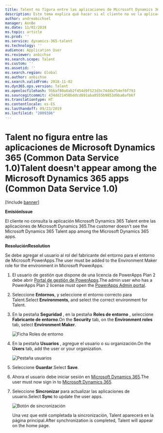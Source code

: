 ```yaml
---
title: Talent no figura entre las aplicaciones de Microsoft Dynamics 365 (Common Data Service 1.0)
description: Este tema explica qué hacer si el cliente no ve la aplicación Microsoft Dynamics 365 Talent entre las aplicaciones de Microsoft Dynamics 365.
author: andreabichsel
manager: AnnBe
ms.date: 11/02/2018
ms.topic: article
ms.prod: ''
ms.service: dynamics-365-talent
ms.technology: ''
audience: Application User
ms.reviewer: anbichse
ms.search.scope: Talent
ms.custom: ''
ms.assetid: ''
ms.search.region: Global
ms.author: anbichse
ms.search.validFrom: 2018-11-02
ms.dyn365.ops.version: Talent
ms.openlocfilehash: 956af80a8ab2f454d9f523d3c74dda754ef0f793
ms.sourcegitcommit: 434dd21450bddcd891aba0555b9853d9ba0afb6f
ms.translationtype: HT
ms.contentlocale: es-ES
ms.lasthandoff: 09/23/2019
ms.locfileid: "2009386"
---
```

# <a name="talent-doesnt-appear-among-the-microsoft-dynamics-365-apps-common-data-service-10"></a><span data-ttu-id="fd497-103">Talent no figura entre las aplicaciones de Microsoft Dynamics 365 (Common Data Service 1.0)</span><span class="sxs-lookup"><span data-stu-id="fd497-103">Talent doesn't appear among the Microsoft Dynamics 365 apps (Common Data Service 1.0)</span></span>

[!include [banner](includes/banner.md)]

<span data-ttu-id="fd497-104">**Emisión**</span><span class="sxs-lookup"><span data-stu-id="fd497-104">**Issue**</span></span>

<span data-ttu-id="fd497-105">El cliente no consulta la aplicación Microsoft Dynamics 365 Talent entre las aplicaciones de Microsoft Dynamics 365.</span><span class="sxs-lookup"><span data-stu-id="fd497-105">The customer doesn't see the Microsoft Dynamics 365 Talent app among the Microsoft Dynamics 365 apps.</span></span>

<span data-ttu-id="fd497-106">**Resolución**</span><span class="sxs-lookup"><span data-stu-id="fd497-106">**Resolution**</span></span>

<span data-ttu-id="fd497-107">Se debe agregar el usuario al rol del fabricante del entorno para el entorno de Microsoft PowerApps.</span><span class="sxs-lookup"><span data-stu-id="fd497-107">The user must be added to the Environment Maker role for the environment in Microsoft PowerApps.</span></span>

1. <span data-ttu-id="fd497-108">El usuario de gestión que dispone de una licencia de PowerApps Plan 2 debe abrir [Portal de gestión de PowerApps](https://preview.admin.powerapps.com/).</span><span class="sxs-lookup"><span data-stu-id="fd497-108">The admin user who has a PowerApps Plan 2 license must open the [PowerApps Admin portal](https://preview.admin.powerapps.com/).</span></span>
2. <span data-ttu-id="fd497-109">Seleccione **Entornos**, y seleccione el entorno correcto para Talent.</span><span class="sxs-lookup"><span data-stu-id="fd497-109">Select **Environments**, and select the correct environment for Talent.</span></span>
3. <span data-ttu-id="fd497-110">En la pestaña **Seguridad** , en la pestaña **Roles de entorno** , seleccione **Fabricante de entorno**.</span><span class="sxs-lookup"><span data-stu-id="fd497-110">On the **Security** tab, on the **Environment roles** tab, select **Environment Maker**.</span></span>

    ![Ficha Roles de entorno](media/environment-roles.png)

4. <span data-ttu-id="fd497-112">En la pestaña **Usuarios** , agregue el usuario o su organización.</span><span class="sxs-lookup"><span data-stu-id="fd497-112">On the **Users** tab, add the user or your organization.</span></span>

    ![Pestaña usuarios](media/environment-maker.png)

5. <span data-ttu-id="fd497-114">Seleccione **Guardar**.</span><span class="sxs-lookup"><span data-stu-id="fd497-114">Select **Save**.</span></span>
6. <span data-ttu-id="fd497-115">Ahora el usuario debe iniciar sesión en [Microsoft Dynamics 365](https://home.dynamics.com/).</span><span class="sxs-lookup"><span data-stu-id="fd497-115">The user must now sign in to [Microsoft Dynamics 365](https://home.dynamics.com/).</span></span>
7. <span data-ttu-id="fd497-116">Seleccione **Sincronizar** para actualizar las aplicaciones de usuario.</span><span class="sxs-lookup"><span data-stu-id="fd497-116">Select **Sync** to update the user apps.</span></span>

    ![Botón de sincronización](media/get-more.png)

    <span data-ttu-id="fd497-118">Una vez que esté completada la sincronización, Talent aparecerá en la página principal.</span><span class="sxs-lookup"><span data-stu-id="fd497-118">After synchronization is completed, Talent will appear on the home page.</span></span>

